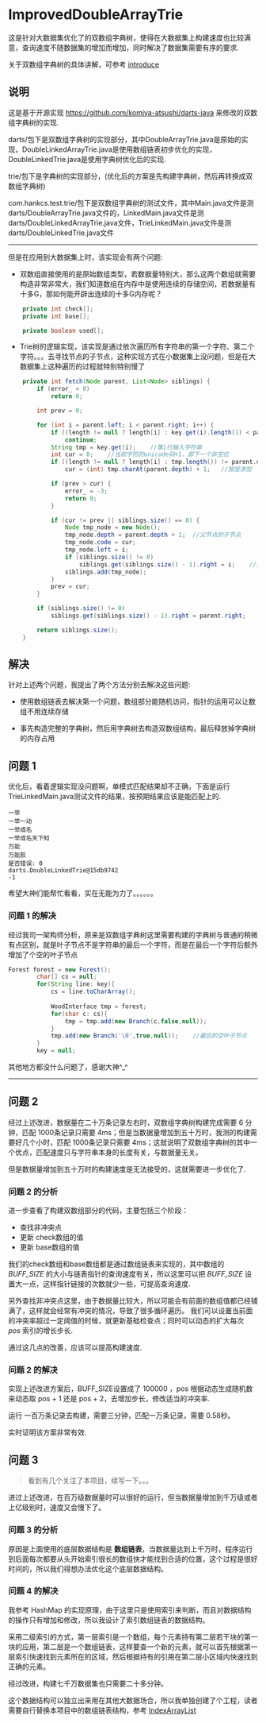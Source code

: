 # ImprovedDoubleArrayTrie
这是针对大数据集优化了的双数组字典树，使得在大数据集上构建速度也比较满意，查询速度不随数据集的增加而增加，同时解决了数据集需要有序的要求.

关于双数组字典树的具体讲解，可参考 [introduce](https://github.com/evilKing/ImprovedDoubleArrayTrie/blob/master/INTRODUCE.md)

## 说明

这是基于开源实现 https://github.com/komiya-atsushi/darts-java 来修改的双数组字典树的实现.

darts/包下是双数组字典树的实现部分，其中DoubleArrayTrie.java是原始的实现，DoubleLinkedArrayTrie.java是使用数组链表初步优化的实现，DoubleLinkedTrie.java是使用字典树优化后的实现.

trie/包下是字典树的实现部分，(优化后的方案是先构建字典树，然后再转换成双数组字典树)

com.hankcs.test.trie/包下是双数组字典树的测试文件，其中Main.java文件是测darts/DoubleArrayTrie.java文件的，LinkedMain.java文件是测darts/DoubleLinkedArrayTrie.java文件，TrieLinkedMain.java文件是测darts/DoubleLinkedTrie.java文件

_______________________________________________________________________________________


但是在应用到大数据集上时，该实现会有两个问题:

+ 双数组直接使用的是原始数组类型，若数据量特别大，那么这两个数组就需要构造非常非常大，我们知道数组在内存中是使用连续的存储空间，若数据量有十多G，那如何能开辟出连续的十多G内存呢？
```java
	private int check[];
	private int base[];

	private boolean used[];
```

+ Trie树的逻辑实现，该实现是通过依次遍历所有字符串的第一个字符、第二个字符。。。去寻找节点的子节点，这种实现方式在小数据集上没问题，但是在大数据集上这种遍历的过程就特别特别慢了
```java
	private int fetch(Node parent, List<Node> siblings) {
		if (error_ < 0)
			return 0;

		int prev = 0;

		for (int i = parent.left; i < parent.right; i++) {
			if ((length != null ? length[i] : key.get(i).length()) < parent.depth)
				continue;
			String tmp = key.get(i);	//第i行输入字符串
			int cur = 0;	//当前字符的unicode码+1，即下一个非空位
			if ((length != null ? length[i] : tmp.length()) != parent.depth)
				cur = (int) tmp.charAt(parent.depth) + 1;	//按层添加

			if (prev > cur) {
				error_ = -3;
				return 0;
			}

			if (cur != prev || siblings.size() == 0) {
				Node tmp_node = new Node();
				tmp_node.depth = parent.depth + 1;	//父节点的子节点
				tmp_node.code = cur;
				tmp_node.left = i;
				if (siblings.size() != 0)
					siblings.get(siblings.size() - 1).right = i;	//左兄弟节点的右边界更新为当前节点的左边界
				siblings.add(tmp_node);
			}
			prev = cur;
		}

		if (siblings.size() != 0)
			siblings.get(siblings.size() - 1).right = parent.right;

		return siblings.size();
	}
```

## 解决

针对上述两个问题，我提出了两个方法分别去解决这些问题:

+ 使用数组链表去解决第一个问题，数组部分能随机访问，指针的运用可以让数组不用连续存储

+ 事先构造完整的字典树，然后用字典树去构造双数组结构，最后释放掉字典树的内存占用

## 问题 1

优化后，看着逻辑实现没问题啊，单模式匹配结果却不正确，下面是运行TrieLinkedMain.java测试文件的结果，按预期结果应该是能匹配上的.

```
一举
一举一动
一举成名
一举成名天下知
万能
万能胶
是否错误: 0
darts.DoubleLinkedTrie@15db9742
-1
```

希望大神们能帮忙看看，实在无能为力了。。。。。。

### 问题 1 的解决

经过我司一架构师分析，原来是双数组字典树这里需要构建的字典树与普通的稍微有点区别，就是叶子节点不是字符串的最后一个字符，而是在最后一个字符后额外增加了个空的叶子节点
```java
Forest forest = new Forest();
		char[] cs = null;
		for(String line: key){
			cs = line.toCharArray();
			
			WoodInterface tmp = forest;
			for(char c: cs){
				tmp = tmp.add(new Branch(c,false,null));
			}
			tmp.add(new Branch('\0',true,null));    //最后的空叶子节点
		}
		key = null;
```
其他地方都没什么问题了，感谢大神^_^

________________________________________________________________________

## 问题 2

经过上述改进，数据量在二十万条记录左右时，双数组字典树构建完成需要 6 分钟，匹配 1000条记录只需要 4ms；但是当数据量增加到五十万时，我测的构建需要好几个小时，匹配 1000条记录只需要 4ms；这就说明了双数组字典树的其中一个优点，匹配速度只与字符串本身的长度有关，与数据量无关。

但是数据量增加到五十万时的构建速度是无法接受的，这就需要进一步优化了.

### 问题 2 的分析

进一步查看了构建双数组部分的代码，主要包括三个阶段：

- 查找非冲突点
- 更新 check数组的值
- 更新 base数组的值

我们的check数组和base数组都是通过数组链表来实现的，其中数组的 *BUFF_SIZE* 的大小与链表指针的查询速度有关，所以这里可以把 *BUFF_SIZE* 设置大一点，这样指针链接的次数就少一些，可提高查询速度.

另外查找非冲突点这里，由于数据量比较大，所以可能会有前面的数组值都已经铺满了，这样就会经常有冲突的情况，导致了很多循环遍历。
我们可以设置当前面的冲突率超过一定阈值的时候，就更新基础检查点；同时可以动态的扩大每次 *pos* 索引的增长步长.

通过这几点的改善，应该可以提高构建速度.

### 问题 2 的解决

实现上述改进方案后，BUFF_SIZE设置成了 100000 ，pos 根据动态生成随机数来动态取 pos + 1 还是 pos + 2，去增加步长，修改适当的冲突率.

运行 一百万条记录去构建，需要三分钟，匹配一万条记录，需要 0.58秒。

实时证明该方案非常有效.


## 问题 3

> 看到有几个关注了本项目，续写一下。。。

进过上述改进，在百万级数据量时可以很好的运行，但当数据量增加到千万级或者上亿级别时，速度又会慢下了。

### 问题 3 的分析

原因是上面使用的底层数据结构是 **数组链表**，当数据量达到上千万时，程序运行到后面每次都要从头开始索引很长的数组快才能找到合适的位置，这个过程是很好时间的，所以我们得想办法优化这个底层数据结构。

### 问题 4 的解决

我参考 HashMap 的实现原理，由于这里只是使用索引来判断，而且对数据结构的操作只有增加和修改，所以我设计了索引数组链表的数据结构。

采用二级索引的方式，第一层索引是一个数组，每个元素持有第二层若干块的第一块的应用，第二层是一个数组链表，这样要查一个新的元素，就可以首先根据第一层索引快速找到元素所在的区域，然后根据持有的引用在第二层小区域内快速找到正确的元素。

经过改进，构建七千万数据集也只需要二十多分钟。

这个数据结构可以独立出来用在其他大数据场合，所以我单独创建了个工程，读者需要自行替换本项目中的数组链表结构，参考 [IndexArrayList](https://github.com/evilKing/IndexArrayList)







